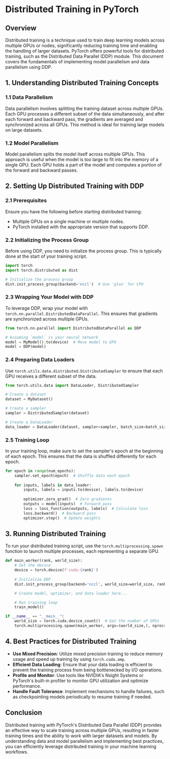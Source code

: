 # Distributed Training in PyTorch

## Overview
Distributed training is a technique used to train deep learning models across multiple GPUs or nodes, significantly reducing training time and enabling the handling of larger datasets. PyTorch offers powerful tools for distributed training, such as the Distributed Data Parallel (DDP) module. This document covers the fundamentals of implementing model parallelism and data parallelism using DDP.

## 1. **Understanding Distributed Training Concepts**

### 1.1 Data Parallelism
Data parallelism involves splitting the training dataset across multiple GPUs. Each GPU processes a different subset of the data simultaneously, and after each forward and backward pass, the gradients are averaged and synchronized across all GPUs. This method is ideal for training large models on large datasets.

### 1.2 Model Parallelism
Model parallelism splits the model itself across multiple GPUs. This approach is useful when the model is too large to fit into the memory of a single GPU. Each GPU holds a part of the model and computes a portion of the forward and backward passes.

## 2. **Setting Up Distributed Training with DDP**

### 2.1 Prerequisites
Ensure you have the following before starting distributed training:
- Multiple GPUs on a single machine or multiple nodes.
- PyTorch installed with the appropriate version that supports DDP.

### 2.2 Initializing the Process Group
Before using DDP, you need to initialize the process group. This is typically done at the start of your training script.

```python
import torch
import torch.distributed as dist

# Initialize the process group
dist.init_process_group(backend='nccl')  # Use 'gloo' for CPU
```

### 2.3 Wrapping Your Model with DDP
To leverage DDP, wrap your model with `torch.nn.parallel.DistributedDataParallel`. This ensures that gradients are synchronized across multiple GPUs.

```python
from torch.nn.parallel import DistributedDataParallel as DDP

# Assuming `model` is your neural network
model = MyModel().to(device)  # Move model to GPU
model = DDP(model)
```

### 2.4 Preparing Data Loaders
Use `torch.utils.data.distributed.DistributedSampler` to ensure that each GPU receives a different subset of the data.

```python
from torch.utils.data import DataLoader, DistributedSampler

# Create a dataset
dataset = MyDataset()

# Create a sampler
sampler = DistributedSampler(dataset)

# Create a DataLoader
data_loader = DataLoader(dataset, sampler=sampler, batch_size=batch_size)
```

### 2.5 Training Loop
In your training loop, make sure to set the sampler's epoch at the beginning of each epoch. This ensures that the data is shuffled differently for each epoch.

```python
for epoch in range(num_epochs):
    sampler.set_epoch(epoch)  # Shuffle data each epoch
    
    for inputs, labels in data_loader:
        inputs, labels = inputs.to(device), labels.to(device)
        
        optimizer.zero_grad()  # Zero gradients
        outputs = model(inputs)  # Forward pass
        loss = loss_function(outputs, labels)  # Calculate loss
        loss.backward()  # Backward pass
        optimizer.step()  # Update weights
```

## 3. **Running Distributed Training**
To run your distributed training script, use the `torch.multiprocessing.spawn` function to launch multiple processes, each representing a separate GPU.

```python
def main_worker(rank, world_size):
    # Set the device
    device = torch.device(f'cuda:{rank}')
    
    # Initialize DDP
    dist.init_process_group(backend='nccl', world_size=world_size, rank=rank)

    # Create model, optimizer, and data loader here...

    # Run training loop
    train_model()

if __name__ == "__main__":
    world_size = torch.cuda.device_count()  # Get the number of GPUs
    torch.multiprocessing.spawn(main_worker, args=(world_size,), nprocs=world_size, join=True)
```

## 4. **Best Practices for Distributed Training**
- **Use Mixed Precision**: Utilize mixed precision training to reduce memory usage and speed up training by using `torch.cuda.amp`.
- **Efficient Data Loading**: Ensure that your data loading is efficient to prevent the training process from being bottlenecked by I/O operations.
- **Profile and Monitor**: Use tools like NVIDIA's Nsight Systems or PyTorch's built-in profiler to monitor GPU utilization and optimize performance.
- **Handle Fault Tolerance**: Implement mechanisms to handle failures, such as checkpointing models periodically to resume training if needed.

## Conclusion
Distributed training with PyTorch's Distributed Data Parallel (DDP) provides an effective way to scale training across multiple GPUs, resulting in faster training times and the ability to work with larger datasets and models. By understanding data and model parallelism and implementing best practices, you can efficiently leverage distributed training in your machine learning workflows.
